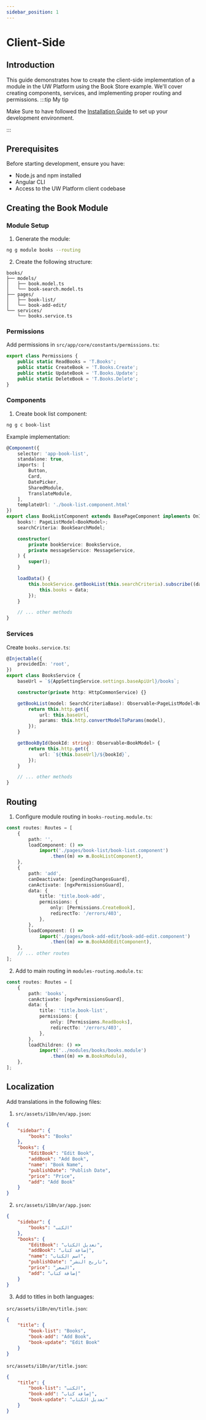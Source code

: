 ```yaml
---
sidebar_position: 1
---
```


# Client-Side

## Introduction

This guide demonstrates how to create the client-side implementation of a module in the UW Platform using the Book Store example. We'll cover creating components, services, and implementing proper routing and permissions.
:::tip My tip

Make Sure to have followed the [Installation Guide](/docs/installation) to set up your development environment.

:::
## Prerequisites

Before starting development, ensure you have:
- Node.js and npm installed
- Angular CLI
- Access to the UW Platform client codebase



## Creating the Book Module

### Module Setup

1. Generate the module:
```bash
ng g module books --routing
```

2. Create the following structure:
```
books/
├── models/
│   ├── book.model.ts
│   └── book-search.model.ts
├── pages/
│   ├── book-list/
│   └── book-add-edit/
└── services/
    └── books.service.ts
```

### Permissions

Add permissions in `src/app/core/constants/permissions.ts`:

```typescript
export class Permissions {
    public static ReadBooks = 'T.Books';
    public static CreateBook = 'T.Books.Create';
    public static UpdateBook = 'T.Books.Update';
    public static DeleteBook = 'T.Books.Delete';
}
```

### Components

1. Create book list component:
```bash
ng g c book-list
```

Example implementation:

```typescript
@Component({
    selector: 'app-book-list',
    standalone: true,
    imports: [
        Button,
        Card,
        DatePicker,
        SharedModule,
        TranslateModule,
    ],
    templateUrl: './book-list.component.html'
})
export class BookListComponent extends BasePageComponent implements OnInit {
    books!: PageListModel<BookModel>;
    searchCriteria: BookSearchModel;

    constructor(
        private bookService: BooksService,
        private messageService: MessageService,
    ) {
        super();
    }

    loadData() {
        this.bookService.getBookList(this.searchCriteria).subscribe((data) => {
            this.books = data;
        });
    }

    // ... other methods
}
```

### Services

Create `books.service.ts`:

```typescript
@Injectable({
    providedIn: 'root',
})
export class BooksService {
    baseUrl = `${AppSettingService.settings.baseApiUrl}/books`;

    constructor(private http: HttpCommonService) {}

    getBookList(model: SearchCriteriaBase): Observable<PageListModel<BookModel>> {
        return this.http.get({
            url: this.baseUrl,
            params: this.http.convertModelToParams(model),
        });
    }

    getBookById(bookId: string): Observable<BookModel> {
        return this.http.get({
            url: `${this.baseUrl}/${bookId}`,
        });
    }

    // ... other methods
}
```

## Routing

1. Configure module routing in `books-routing.module.ts`:

```typescript
const routes: Routes = [
    {
        path: '',
        loadComponent: () =>
            import('./pages/book-list/book-list.component')
                .then((m) => m.BookListComponent),
    },
    {
        path: 'add',
        canDeactivate: [pendingChangesGuard],
        canActivate: [ngxPermissionsGuard],
        data: {
            title: 'title.book-add',
            permissions: {
                only: [Permissions.CreateBook],
                redirectTo: '/errors/403',
            },
        },
        loadComponent: () =>
            import('./pages/book-add-edit/book-add-edit.component')
                .then((m) => m.BookAddEditComponent),
    },
    // ... other routes
];
```

2. Add to main routing in `modules-routing.module.ts`:

```typescript
const routes: Routes = [
    {
        path: 'books',
        canActivate: [ngxPermissionsGuard],
        data: {
            title: 'title.book-list',
            permissions: {
                only: [Permissions.ReadBooks],
                redirectTo: '/errors/403',
            },
        },
        loadChildren: () => 
            import('../modules/books/books.module')
                .then((m) => m.BooksModule),
    },
];
```

## Localization

Add translations in the following files:

1. `src/assets/i18n/en/app.json`:
```json
{
    "sidebar": {
        "books": "Books"
    },
    "books": {
        "EditBook": "Edit Book",
        "addBook": "Add Book",
        "name": "Book Name",
        "publishDate": "Publish Date",
        "price": "Price",
        "add": "Add Book"
    }
}
```

2. `src/assets/i18n/ar/app.json`:
```json
{
    "sidebar": {
        "books": "الكتب"
    },
    "books": {
        "EditBook": "تعديل الكتاب",
        "addBook": "إضافة كتاب",
        "name": "اسم الكتاب",
        "publishDate": "تاريخ النشر",
        "price": "السعر",
        "add": "إضافة كتاب"
    }
}
```

3. Add to titles in both languages:

`src/assets/i18n/en/title.json`:
```json
{
    "title": {
        "book-list": "Books",
        "book-add": "Add Book",
        "book-update": "Edit Book"
    }
}
```

`src/assets/i18n/ar/title.json`:
```json
{
    "title": {
        "book-list": "الكتب",
        "book-add": "إضافة كتاب",
        "book-update": "تعديل الكتاب"
    }
}
```
